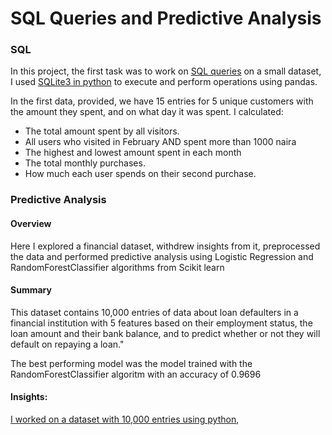 # SQL Queries and Predictive Analysis
### SQL
In this project, the first task was to work on [SQL queries](https://github.com/Ayoyinka-Sofuwa/Financial-project/blob/main/SQL%20problem.ipynb) on a small dataset, I used [SQLite3 in python](https://docs.python.org/3/library/sqlite3.html) to execute and perform operations using pandas.

In the first data, provided, we have 15 entries for 5 unique customers with the amount they spent, and on what day it was spent.
I calculated:
* The total amount spent by all visitors.
* All users who visited in February AND spent more than 1000 naira
* The highest and lowest amount spent in each month
* The total monthly purchases.
* How much each user spends on their second purchase.

### Predictive Analysis
#### Overview
Here I explored a financial dataset, withdrew insights from it, preprocessed the data and performed predictive analysis using Logistic Regression and RandomForestClassifier algorithms from Scikit learn
#### Summary

This dataset contains 10,000 entries of data about loan defaulters in a financial institution with 5 features based on their employment status, the loan amount and their bank balance, and to predict whether or not they will default on repaying a loan."

The best performing model was the model trained with the RandomForestClassifier algoritm with an accuracy of 0.9696

#### Insights:
[I worked on a dataset with 10,000 entries using python](https://github.com/Ayoyinka-Sofuwa/Financial-project/blob/main/Financial%20data.ipynb),
